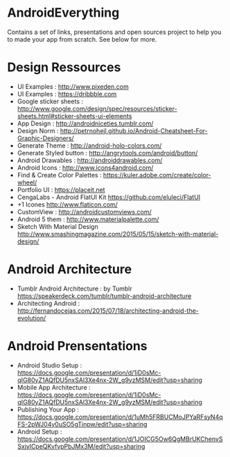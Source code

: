 # AndroidEverything

Contains a set of links, presentations and open sources project to help you to made your app from scratch. See below for more.

# Design Ressources
- UI Examples : http://www.pixeden.com
- UI Examples : https://dribbble.com
- Google sticker sheets : http://www.google.com/design/spec/resources/sticker-sheets.html#sticker-sheets-ui-elements
- App Design : http://androidniceties.tumblr.com/ 
- Design Norm : http://petrnohejl.github.io/Android-Cheatsheet-For-Graphic-Designers/ 
- Generate Theme : http://android-holo-colors.com/ 
- Generate Styled button  : http://angrytools.com/android/button/
- Android Drawables : http://androiddrawables.com/
- Android Icons : http://www.icons4android.com/
- Find & Create Color Palettes : https://kuler.adobe.com/create/color-wheel/
- Portfolio UI : https://placeit.net
- CengaLabs - Android FlatUI Kit https://github.com/eluleci/FlatUI 
- +1 Icones http://www.flaticon.com/
- CustomView : http://androidcustomviews.com/
- Android 5 them : http://www.materialpalette.com/
- Sketch With Material Design http://www.smashingmagazine.com/2015/05/15/sketch-with-material-design/

# Android Architecture
- Tumblr Android Architecture : by Tumblr https://speakerdeck.com/tumblr/tumblr-android-architecture
- Architecting Android : http://fernandocejas.com/2015/07/18/architecting-android-the-evolution/

# Android Prensentations
- Android Studio Setup : https://docs.google.com/presentation/d/1iD0sMc-qIG80yZ1AQfDU5nxSAl3Xe4nx-2W_g9yzMSM/edit?usp=sharing
- Mobile App Architecture : https://docs.google.com/presentation/d/1iD0sMc-qIG80yZ1AQfDU5nxSAl3Xe4nx-2W_g9yzMSM/edit?usp=sharing
- Publishing Your App : https://docs.google.com/presentation/d/1uMh5FRBUCMoJPYaRFsyN4qFS-2pWJ04y0uSO5gTinpw/edit?usp=sharing
- Android Setup : https://docs.google.com/presentation/d/1JOICG5Ow6QgMBrUKChenvSSxjylCpeQKvfvpPbJMx3M/edit?usp=sharing


